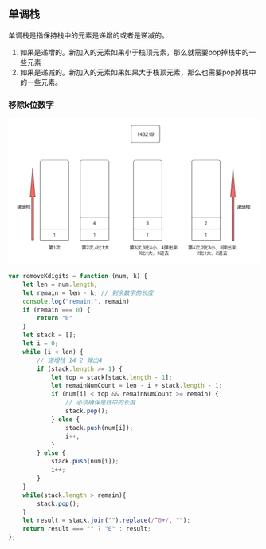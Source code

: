 ## 单调栈
单调栈是指保持栈中的元素是递增的或者是递减的。
1. 如果是递增的。新加入的元素如果小于栈顶元素，那么就需要pop掉栈中的一些元素
2. 如果是递减的。新加入的元素如果如果大于栈顶元素，那么也需要pop掉栈中的一些元素。


### 移除k位数字
![](./imgs/移除k位数字.png)

```js
var removeKdigits = function (num, k) {
    let len = num.length;
    let remain = len - k; // 剩余数字的长度
    console.log("remain:", remain)
    if (remain === 0) {
        return "0"
    }
    let stack = [];
    let i = 0;
    while (i < len) {
        // 递增栈 14 2 弹出4
        if (stack.length >= 1) {
            let top = stack[stack.length - 1];
            let remainNumCount = len - i + stack.length - 1;
            if (num[i] < top && remainNumCount >= remain) {
                // 必须确保是栈中的长度
                stack.pop();
            } else {
                stack.push(num[i]);
                i++;
            }
        } else {
            stack.push(num[i]);
            i++;
        }
    }
    while(stack.length > remain){
        stack.pop();
    }
    let result = stack.join("").replace(/^0+/, "");
    return result === "" ? "0" : result;
};


```